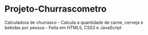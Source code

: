 # Projeto-Churrascometro
Calculadora de churrasco - Calcula a quantidade de carne, cerveja e bebidas por pessoa - Feita em HTML5, CSS3 e JavaScript
